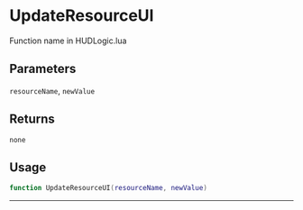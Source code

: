 # UpdateResourceUI
Function name in HUDLogic.lua
## Parameters
`resourceName`, `newValue`
## Returns
`none`
## Usage
```lua
function UpdateResourceUI(resourceName, newValue)
```
---
